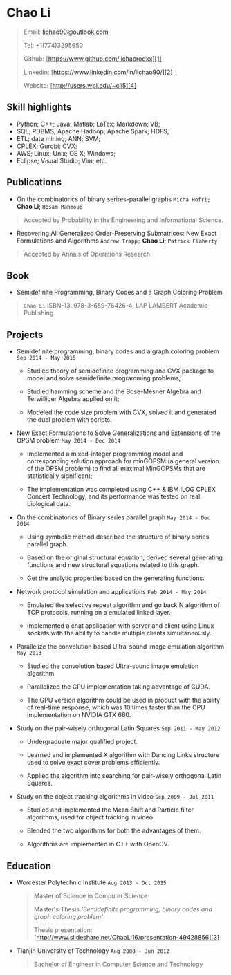 # Chao Li

> Email: <lichao90@outlook.com>
>
> Tel: +1(774)3295650
>
> Github: [https://www.github.com/lichaorodxx][1]
>
> Linkedin: [https://www.linkedin.com/in/lichao90/][2]
>
> Website: [http://users.wpi.edu/~cli5][4]

## Skill highlights
* Python; C++; Java; Matlab; LaTex; Markdown; VB;
* SQL; RDBMS; Apache Hadoop; Apache Spark; HDFS; 
* ETL; data mining; ANN; SVM;
* CPLEX; Gurobi; CVX;
* AWS; Linux; Unix; OS X; Windows;
* Eclipse; Visual Studio; Vim; etc.

## Publications
- On the combinatorics of binary serires-parallel graphs
`Micha Hofri;` **Chao Li**; `Hosam Mahmoud`
> Accepted by Probability in the Engineering and Informational Science.

- Recovering All Generalized Order-Preserving Submatrices: New Exact Formulations and Algorithms
`Andrew Trapp;` **Chao Li**; `Patrick Flaherty`
> Accepted by Annals of Operations Research

## Book
- Semidefinite Programming, Binary Codes and a Graph Coloring Problem
> `Chao Li` ISBN-13: 978-3-659-76426-4, LAP LAMBERT Academic Publishing

## Projects
* Semidefinite programming, binary codes and a graph coloring problem `Sep 2014 - May 2015`
  * Studied theory of semidefinite programming and CVX package to model and solve semidefinite programming problems;

  * Studied hamming scheme and the Bose-Mesner Algebra and Terwilliger Algebra applied on it;

  * Modeled the code size problem with CVX, solved it and generated the dual problem with scripts.

* New Exact Formulations to Solve Generalizations and Extensions of the OPSM problem `May 2014 - Dec 2014`
  * Implemented a mixed-integer programming model and corresponding solution approach for minGOPSM (a general version of the OPSM problem) to find all maximal MinGOPSMs that are statistically significant; 

  * The implementation was completed using C++ & IBM ILOG CPLEX Concert Technology, and its performance was tested on real biological data.

* On the combinatorics of Binary series parallel graph `May 2014 - Dec 2014`
  * Using symbolic method described the structure of binary series parallel graph.

  * Based on the original structural equation, derived several generating functions and new structural equations related to this graph.

  * Get the analytic properties based on the generating functions.

* Network protocol simulation and applications `Feb 2014 - May 2014`
  * Emulated the selective repeat algorithm and go back N algorithm of TCP protocols, running on a emulated linked layer.

  * Implemented a chat application with server and client using Linux sockets with the ability to handle multiple clients simultaneously.

* Parallelize the convolution based Ultra-sound image emulation algorithm `May 2013`
  * Studied the convolution based Ultra-sound image emulation algorithm.

  * Parallelized the CPU implementation taking advantage of CUDA.

  * The GPU version algorithm could be used in product with the ability of real-time response, which was 10 times faster than the CPU implementation on NVIDIA GTX 660. 

* Study on the pair-wisely orthogonal Latin Squares `Sep 2011 - May 2012`
  * Undergraduate major qualified project.

  * Learned and implemented X algorithm with Dancing Links structure used to solve exact cover problems efficiently.

  * Applied the algorithm into searching for pair-wisely orthogonal Latin Squares.

* Study on the object tracking algorithms in video `Sep 2009 - Jul 2011`
  * Studied and implemented the Mean Shift and Particle filter algorithms, used for object tracking in video. 

  * Blended the two algorithms for both the advantages of them.

  * Algorithms are implemented in C++ with OpenCV.

## Education
* Worcester Polytechnic Institute `Aug 2013 - Oct 2015`
  > Master of Science in Computer Science
  >
  > Master's Thesis *'Semidefinite programming, binary codes and graph coloring
problem'*
  >
  > Thesis presentation: [http://www.slideshare.net/ChaoLi16/presentation-49428856][3]

* Tianjin University of Technology `Aug 2008 - Jun 2012`
  > Bachelor of Engineer in Computer Science and Technology


[1]: https://www.github.com/lichaorodxx
[2]: https://www.linkedin.com/in/lichao90/
[3]: http://www.slideshare.net/ChaoLi16/presentation-49428856
[4]: http://users.wpi.edu/~cli5

